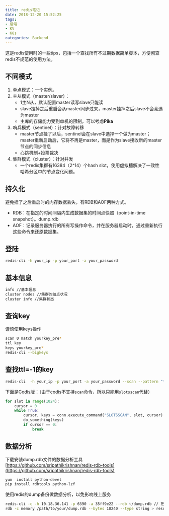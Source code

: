 ```yaml
---
title: redis笔记
date: 2018-12-20 15:52:25
tags: 
- 后端
- KV
- K8s
categories: Backend
---
```

这是redis使用时的一些tips，包括一个查找所有不过期数据简单脚本，方便彻查redis不规范的使用方法。
<!-- more -->
## 不同模式
1. 单点模式：一个实例。
2. 主从模式（master/slaver）：
    - 1主N从，默认配置master读写slave只能读
    - slave挂掉之后重启会从master同步过来，master挂掉之后slave不会竞选为master
    - 主库的存储能力受到单机的限制，可以考虑**Pika**
3. 哨兵模式（sentinel）：针对故障转移
    - master节点挂了以后，sentinel会在slave中选择一个做为master；master重新启动后，它将不再是master，而是作为slave接收新的master节点的同步信息
    - 心跳机制+投票裁决
4. 集群模式（cluster）：针对并发
    - 一个redis集群有16384（2^14）个hash slot，使用虚拟槽解决了一致性哈希分区中的节点变化问题。

## 持久化
避免挂了之后重启时的内存数据丢失，有RDB和AOF两种方式。  
- RDB：在指定的时间间隔内生成数据集的时间点快照（point-in-time snapshot）。dump.rdb
- AOF：记录服务器执行的所有写操作命令，并在服务器启动时，通过重新执行这些命令来还原数据集。 

## 登陆
```bash
redis-cli -h your_ip -p your_port -a your_password
```

## 基本信息
```bash
info //基本信息
cluster nodes //集群的结点状况
cluster info //集群状态
```

## 查询key
谨慎使用keys操作
```bash
scan 0 match yourkey_pre*
ttl key
keys yourkey_pre*
redis-cli --bigkeys
```

## 查找ttl=-1的key
```bash
redis-cli  -h your_ip -p your_port -a your_password --scan --pattern "*" | awk '{printf "echo " $1 "\r\nttl " $1 "\r\n"}' | redis-cli  -h your_ip -p your_port -a your_password --csv | awk '!(NR%2){if($0 = -1) {print p     "," $0}}{p=$0}' >> hehe.log
```
下面是Codis版：（由于codis不支持`scan`命令，所以只能用`slotsscan`代替）
```python
for slot in range(1024):
    cursor = 0
    while True:
        cursor, keys = conn.execute_command("SLOTSSCAN", slot, cursor)
        do_something(keys)
        if cursor == 0:
            break
```

## 数据分析
下载安装dump.rdb文件的数据分析工具[https://github.com/sripathikrishnan/redis-rdb-tools](https://github.com/sripathikrishnan/redis-rdb-tools)
```bash
yum  install python-devel
pip install rdbtools python-lzf
```
使用redis的dump备份做数据分析，以免影响线上服务
```bash
redis-cli -c -h 10.18.36.141 -p 6390 -a 35ff9e22 --rdb ~/dump.rdb // 把dump.rdb文件下载到本地
rdb -c memory /path/to/your/dump.rdb --bytes 10240 --type string > result.csv // 找到redis中的string类型的大key（大于10240）
```

